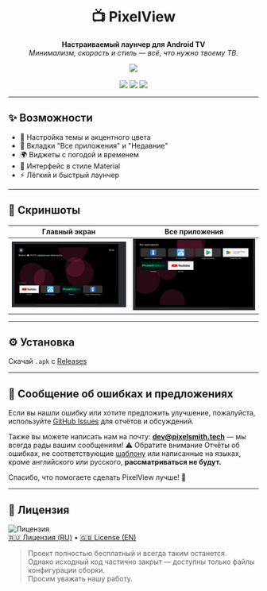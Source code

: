 <h1 align="center">📺 PixelView</h1>

<p align="center">
  <strong>Настраиваемый лаунчер для Android TV</strong><br/>
  <em>Минимализм, скорость и стиль — всё, что нужно твоему ТВ.</em>
</p>

<p align="center">
  <a href="./README.md"><img src="https://img.shields.io/badge/🇬🇧 Read in English-grey?style=for-the-badge" /></a>
</p>

<p align="center">
  <img src="https://img.shields.io/badge/Платформа-Android%20TV-green?style=flat-square" />
  <img src="https://img.shields.io/badge/Сделано%20на-Java-blue?style=flat-square" />
  <img src="https://img.shields.io/badge/license-PixelSmith%20Custom-red?style=flat-square" />
</p>

---

## ✨ Возможности

- 🎨 Настройка темы и акцентного цвета  
- 📁 Вкладки "Все приложения" и "Недавние"  
- 🌍 Виджеты с погодой и временем  
- 📱 Интерфейс в стиле Material  
- ⚡ Лёгкий и быстрый лаунчер  

---

## 📸 Скриншоты

| Главный экран | Все приложения |
|---------------|-----------------|
| ![Главный экран](screenshots/main.jpg) | ![Все приложения](screenshots/allapps.jpg) |

---

## ⚙️ Установка

Скачай `.apk` с [Releases](https://github.com/PixelSmith-tech/PixelView/releases)  

---

## 🐞 Сообщение об ошибках и предложениях

Если вы нашли ошибку или хотите предложить улучшение, пожалуйста, используйте [GitHub Issues](https://github.com/PixelSmith-tech/PixelView/issues) для отчётов и обсуждений.

Также вы можете написать нам на почту: **dev@pixelsmith.tech** — мы всегда рады вашим сообщениям!
⚠️ Обратите внимание
Отчёты об ошибках, не соответствующие [шаблону](https://github.com/PixelSmith-tech/PixelView/blob/main/bug_report_template.md) или написанные на языках, кроме английского или русского, **рассматриваться не будут.**

Спасибо, что помогаете сделать PixelView лучше! 🚀

---

## 📜 Лицензия

![Лицензия](https://img.shields.io/badge/license-PixelSmith%20Custom-red?style=flat-square)  
[🇷🇺 Лицензия (RU)](LICENSE_RU.md) • [🇬🇧 License (EN)](LICENSE_EN.md)

> Проект полностью бесплатный и всегда таким останется.  
> Однако исходный код частично закрыт — доступны только файлы конфигурации сборки.  
> Просим уважать нашу работу.
